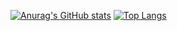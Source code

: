 [![Anurag's GitHub stats](https://github-readme-stats.vercel.app/api?username=henimex)](https://github.com/henimex/github-readme-stats)
[![Top Langs](https://github-readme-stats.vercel.app/api/top-langs/?username=henimex&layout=compact)](https://github.com/henimex/github-readme-stats)
